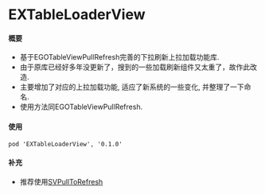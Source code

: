 # EXTableLoaderView

#### 概要
* 基于EGOTableViewPullRefresh完善的下拉刷新上拉加载功能库.
* 由于原库已经好多年没更新了，搜到的一些加载刷新组件又太重了，故作此改造.
* 主要增加了对应的上拉加载功能, 适应了新系统的一些变化, 并整理了一下命名.
* 使用方法同EGOTableViewPullRefresh.

#### 使用
	pod 'EXTableLoaderView', '0.1.0'

#### 补充
* 推荐使用[SVPullToRefresh](https://github.com/samvermette/SVPullToRefresh/)